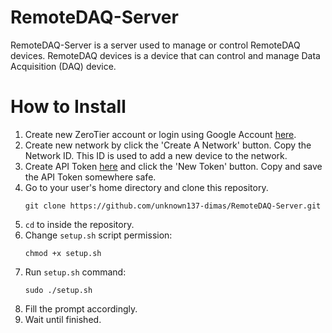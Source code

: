 # RemoteDAQ-Server
RemoteDAQ-Server is a server used to manage or control RemoteDAQ devices. RemoteDAQ devices is a device that can control and manage Data Acquisition (DAQ) device.


# How to Install
1. Create new ZeroTier account or login using Google Account [here](https://my.zerotier.com/login).
2. Create new network by click the 'Create A Network' button. Copy the Network ID. This ID is used to add a new device to the network.
3. Create API Token [here](https://my.zerotier.com/account) and click the 'New Token' button. Copy and save the API Token somewhere safe.
4. Go to your user's home directory and clone this repository.
    ```
    git clone https://github.com/unknown137-dimas/RemoteDAQ-Server.git
    ```
4. `cd` to inside the repository.
5. Change `setup.sh` script permission:
    ```
    chmod +x setup.sh
    ```
6. Run `setup.sh` command:
    ```
    sudo ./setup.sh
    ```
7. Fill the prompt accordingly.
8. Wait until finished.
